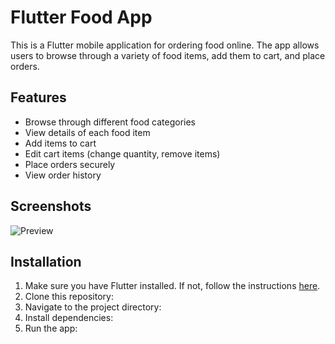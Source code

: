 # Flutter Food App
This is a Flutter mobile application for ordering food online. The app allows users to browse through a variety of food items, add them to cart, and place orders.

## Features


- Browse through different food categories
- View details of each food item
- Add items to cart
- Edit cart items (change quantity, remove items)
- Place orders securely
- View order history

## Screenshots
![Preview](https://i.imgur.com/qNfDwNj.png)

## Installation

1. Make sure you have Flutter installed. If not, follow the instructions [here](https://flutter.dev/docs/get-started/install).
2. Clone this repository:
3. Navigate to the project directory:
4. Install dependencies:
5. Run the app:



